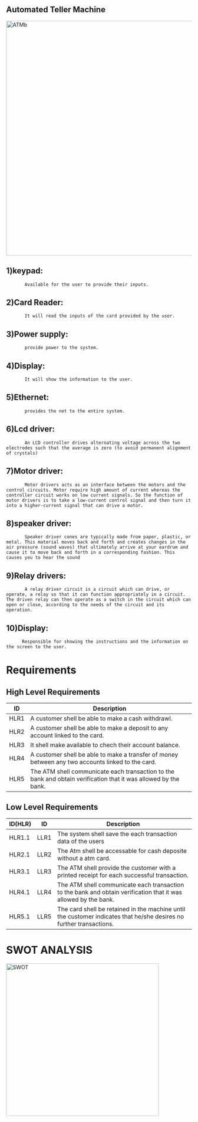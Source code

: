 ## Automated Teller Machine


<img width="636" alt="ATMb" src="https://user-images.githubusercontent.com/98833482/154854426-838719c8-e0f6-4709-b29d-2b5e904f6d73.png">


## 1)keypad:
           Available for the user to provide their inputs.
## 2)Card Reader:
           It will read the inputs of the card provided by the user.
## 3)Power supply:
           provide power to the system.
## 4)Display:
           It will show the information to the user.
## 5)Ethernet:
           provides the net to the entire system.
## 6)Lcd driver:
           An LCD controller drives alternating voltage across the two electrodes such that the average is zero (to avoid permanent alignment of crystals)
## 7)Motor driver:
           Motor drivers acts as an interface between the motors and the control circuits. Motor require high amount of current whereas the controller circuit works on low current signals. So the function of motor drivers is to take a low-current control signal and then turn it into a higher-current signal that can drive a motor.
## 8)speaker driver:
           Speaker driver cones are typically made from paper, plastic, or metal. This material moves back and forth and creates changes in the air pressure (sound waves) that ultimately arrive at your eardrum and cause it to move back and forth in a corresponding fashion. This causes you to hear the sound
## 9)Relay drivers:
           A relay driver circuit is a circuit which can drive, or operate, a relay so that it can function appropriately in a circuit. The driven relay can then operate as a switch in the circuit which can open or close, according to the needs of the circuit and its operation.

## 10)Display:
          Responsible for showing the instructions and the information on the screen to the user.
          
# Requirements 

## High Level Requirements

| **ID** | **Description** |
| --- | --- |
| HLR1 | A customer shell be able to make a cash withdrawl. |
| HLR2 | A customer shell be able to make a deposit to any account linked to the card. |
| HLR3 | It shell  make available to chech their account balance. |
| HLR4 | A customer shell be able to make a transfer of money between any two accounts linked to the card. |
| HLR5 | The ATM shell communicate each transaction to the bank and obtain verification that it was allowed by the bank. |


## Low Level Requirements

| **ID(HLR)** | **ID** | **Description** |
| --- | --- | --- |
| HLR1.1 | LLR1 | The system shell save the each transaction data of the users |
| HLR2.1 | LLR2 | The Atm shell be accessable for cash deposite without a atm card. |  
| HLR3.1 | LLR3 | The ATM shell provide the customer with a printed receipt for each successful transaction. |
| HLR4.1 | LLR4 | The ATM shell communicate each transaction to the bank and obtain verification that it was allowed by the bank. |
| HLR5.1 | LLR5 | The card shell be retained in the machine until the customer indicates that he/she desires no further transactions. |


# SWOT ANALYSIS

<img width="414" alt="SWOT" src="https://user-images.githubusercontent.com/98833482/154945325-8a403ada-7bd6-4a1f-92c8-8646a94e6260.png">

